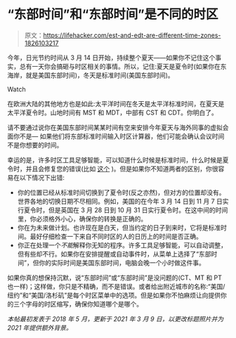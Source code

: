 # “东部时间”和“东部时间”是不同的时区

> 原文：<https://lifehacker.com/est-and-edt-are-different-time-zones-1826103217>

今年，日光节约时间从 3 月 14 日开始，持续整个夏天——如果你不记住这个事实，总有一天你会搞砸与时区相关的事情。所以，记住:夏天是夏令时(如果你在东海岸，就是美国东部时间)，冬天是标准时间(美国东部时间)。

Watch

在欧洲大陆的其他地方也是如此:太平洋时间在冬天是太平洋标准时间，在夏天是太平洋夏令时。山地时间有 MST 和 MDT，中部有 CST 和 CDT。你明白了。

请不要通过说你在美国东部时间某某时间有空来安排今年夏天与海外同事的虚拟会面你不是— 如果他们将东部标准时间输入时区计算器，他们可能会确认会议时间不是你想要的时间。

幸运的是，许多时区工具足够智能，可以知道什么时候是标准时间，什么时候是夏令时，并且会修复您的错误(比如 [这个](https://www.worldtimebuddy.com/edt-to-est-converter) )。但是如果你不知道两者的区别，你很容易在以下情况下出错:

*   你的位置已经从标准时间切换到了夏令时(反之亦然)，但对方的位置却没有。世界各地的切换日期不尽相同。例如，美国的在今年 3 月 14 日到 11 月 7 日实行夏令时，但是英国在 3 月 28 日到 10 月 31 日实行夏令时。在这中间的时间里，你必须格外小心，确保你的转换是正确的。
*   你在为未来做计划。也许现在是白天，但当约定的日子到来时，它将是标准时间。最好仔细检查一下来自不同时区的人的日历上的时间是否正确。
*   你正在处理一个*不能*解释你无知的程序。许多工具足够智能，可以自动调整，但有些却不行。如果你在安排提醒或自动事件时，从菜单上选择了“东部时间”，但你的实际时间是美国东部时间，电脑会晚一个小时做这件事。

如果你真的想保持沉默，说“东部时间”或“东部时间”是没问题的(CT、MT 和 PT 也一样)；这样做，你只是不精确，而不是错误。或者给出附近城市的名称:“美国/纽约”和“美国/洛杉矶”是每个时区菜单中的选项。但是如果你不怕麻烦让向提供你的三个字母的时区缩写，确保你知道哪个是哪个。

*本帖最初发表于 2018 年 5 月，更新于 2021 年 3 月 9 日，以更改标题照片并为 2021 年提供额外背景。*